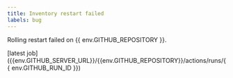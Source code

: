 ```yaml
---
title: Inventory restart failed
labels: bug
---
```

Rolling restart failed on {{ env.GITHUB_REPOSITORY }}.

[latest job]({{env.GITHUB_SERVER_URL}}/{{env.GITHUB_REPOSITORY}}/actions/runs/{{ env.GITHUB_RUN_ID }})